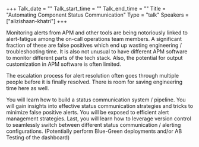 +++
Talk_date = ""
Talk_start_time = ""
Talk_end_time = ""
Title = "Automating Component Status Communication"
Type = "talk"
Speakers = ["alizishaan-khatri"]
+++


Monitoring alerts from APM and other tools are being notoriously linked to alert-fatigue among the on-call operations team members. A significant fraction of these are false positives which end up wasting engineering / troubleshooting time. It is also not unusual to have different APM software to monitor different parts of the tech stack. Also, the potential for output customization in APM software is often limited.

The escalation process for alert resolution often goes through multiple people before it is finally resolved. There is room for saving engineering time here as well.

You will learn how to build a status communication system / pipeline. You will gain insights into effective status communication strategies and tricks to minimize false positive alerts. You will be exposed to efficient alert management strategies. Last, you will learn how to leverage version control to seamlessly switch between different status communication / alerting configurations. (Potentially perform Blue-Green deployments and/or AB Testing of the dashboard)

